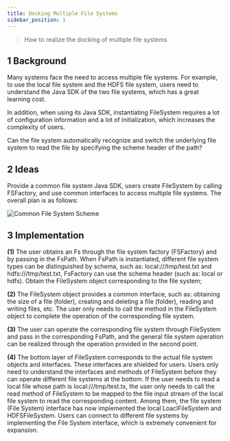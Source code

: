 ```yaml
---
title: Docking Multiple File Systems
sidebar_position: 1
---
```

>How to realize the docking of multiple file systems


## 1 Background

Many systems face the need to access multiple file systems. For example, to use the local file system and the HDFS file system, users need to understand the Java SDK of the two file systems, which has a great learning cost.

In addition, when using its Java SDK, instantiating FileSystem requires a lot of configuration information and a lot of initialization, which increases the complexity of users.

Can the file system automatically recognize and switch the underlying file system to read the file by specifying the scheme header of the path?

## 2 Ideas

Provide a common file system Java SDK, users create FileSystem by calling FSFactory, and use common interfaces to access multiple file systems. The overall plan is as follows:

![Common File System Scheme](../../images/ch4/storage/file_system.png)

## 3 Implementation

**(1)** 
The user obtains an Fs through the file system factory (FSFactory) and by passing in the FsPath.
When FsPath is instantiated, different file system types can be distinguished by schema, such as: local:///tmp/test.txt and hdfs:///tmp/test.txt, FsFactory can use the schema header (such as: local or hdfs). Obtain the FileSystem object corresponding to the file system;

**(2)** 
The FileSystem object provides a common interface, such as: obtaining the size of a file (folder), creating and deleting a file (folder), reading and writing files, etc.
The user only needs to call the method in the FileSystem object to complete the operation of the corresponding file system.

**(3)**
The user can operate the corresponding file system through FileSystem and pass in the corresponding FsPath, and the general file system operation can be realized through the operation provided in the second point.

**(4)**
The bottom layer of FileSystem corresponds to the actual file system objects and interfaces. These interfaces are shielded for users. Users only need to understand the interfaces and methods of FileSystem before they can operate different file systems at the bottom.
If the user needs to read a local file whose path is local:///tmp/test.tx, the user only needs to call the read method of FileSystem to be mapped to the file input stream of the local file system to read the corresponding content.
Among them, the file system (File System) interface has now implemented the local LoaclFileSystem and HDFSFileSystem.
Users can connect to different file systems by implementing the File System interface, which is extremely convenient for expansion.